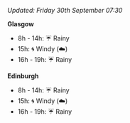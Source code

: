 *Updated: Friday 30th September 07:30*

**Glasgow**

* 8h - 14h: :umbrella: Rainy
* 15h: :cyclone: Windy (:cloud:)
* 16h - 19h: :umbrella: Rainy

**Edinburgh**

* 8h - 14h: :umbrella: Rainy
* 15h: :cyclone: Windy (:cloud:)
* 16h - 19h: :umbrella: Rainy
